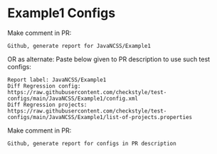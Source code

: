 # Example1 Configs
Make comment in PR:
```
Github, generate report for JavaNCSS/Example1
```
OR as alternate:
Paste below given to PR description to use such test configs:
```
Report label: JavaNCSS/Example1
Diff Regression config: https://raw.githubusercontent.com/checkstyle/test-configs/main/JavaNCSS/Example1/config.xml
Diff Regression projects: https://raw.githubusercontent.com/checkstyle/test-configs/main/JavaNCSS/Example1/list-of-projects.properties
```
Make comment in PR:
```
Github, generate report for configs in PR description
```
